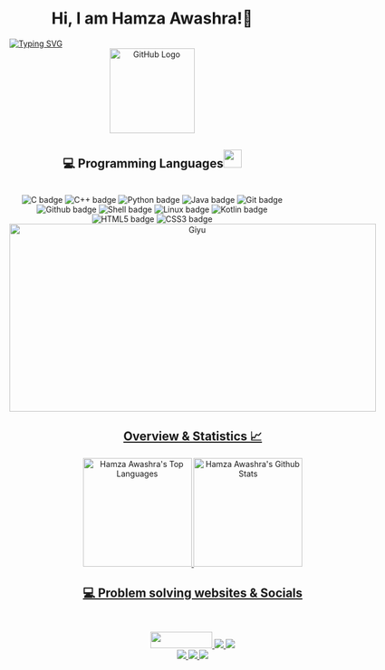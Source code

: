<h1 align=center>Hi, I am Hamza Awashra!👋</h1>
 <a href="https://git.io/typing-svg">
  <img src="https://readme-typing-svg.demolab.com?font=Fira+Code&pause=1000&color=3AC301&background=FF541E00&center=true&vCenter=true&width=1300&lines=Computer+Engineering+Student;Welcome+to+my+github!" alt="Typing SVG" />
</a>
<br>
<div align="center">
<img src="https://github.com/raghavk16/raghavk16/blob/master/octo.gif" alt="GitHub Logo" width="150" height="150" />
</div>

<h2 align="center"> 💻 Programming Languages<img src = "https://media2.giphy.com/media/QssGEmpkyEOhBCb7e1/giphy.gif?cid=ecf05e47a0n3gi1bfqntqmob8g9aid1oyj2wr3ds3mg700bl&rid=giphy.gif" width = "32"> </h2>
 <br>
 <div style="text-align: center;" align=center>
  <img src="https://img.shields.io/badge/c-%2300599C.svg?style=for-the-badge&logo=c%2B%2B&logoColor=white" alt="C badge" />
  <img src="https://img.shields.io/badge/c++-%2300599C.svg?style=for-the-badge&logo=c%2B%2B&logoColor=white" alt="C++ badge" />
  <img src="https://img.shields.io/badge/python-3670A0?style=for-the-badge&logo=python&logoColor=ffdd54" alt="Python badge" />
  <img src="https://img.shields.io/badge/java-%23ED8B00.svg?style=for-the-badge&logo=java&logoColor=white" alt="Java badge" />
  <img src="https://img.shields.io/badge/GIT-F05032?style=for-the-badge&logo=git&logoColor=white" alt="Git badge" />
  <img src="https://img.shields.io/badge/GitHub-100000?style=for-the-badge&logo=github&logoColor=white" alt="Github badge" />
  <img src="https://img.shields.io/badge/Shell_Script-121011?style=for-the-badge&logo=gnu-bash&logoColor=white" alt="Shell badge" />
  <img src="https://img.shields.io/badge/Linux-FCC624?style=for-the-badge&logo=linux&logoColor=black" alt="Linux badge" />
   <img src="https://img.shields.io/badge/Kotlin-0095D5?&style=for-the-badge&logo=kotlin&logoColor=white" alt="Kotlin badge" />
  <img src="https://img.shields.io/badge/HTML5-E34F26?style=for-the-badge&logo=html5&logoColor=white" alt="HTML5 badge" />
  <img src="https://img.shields.io/badge/CSS3-1572B6?style=for-the-badge&logo=css3&logoColor=white" alt="CSS3 badge" />
  <a href="https://github.com/hawashra/github-readme-stats">
    <div style="display:inline-block;">
    <img src="https://butwhytho.net/wp-content/uploads/2023/06/Demon-Slayer-Hashira-But-Why-Tho7.jpg" alt="Giyu" width="647" height="332" />
    <h2>Overview & Statistics 📈</h2>
      <img alt="Hamza Awashra's Top Languages" src="https://denvercoder1-github-readme-stats.vercel.app/api/top-langs/?username=hawashra&langs_count=8&layout=compact&theme=react&hide_border=true&bg_color=0D1117&title_color=3AC301&icon_color=3AC301&text_color=FFFFFF&hide=Jupyter%20Notebook,Roff" height="192px"/>
       <a href="https://github.com/hawashra/github-readme-stats">
    <div style="display:inline-block;">
      <img alt="Hamza Awashra's Github Stats" src="https://denvercoder1-github-readme-stats.vercel.app/api/?username=hawashra&show_icons=true&include_all_commits=true&count_private=false&theme=react&hide_border=true&bg_color=0D1117&title_color=3AC301&icon_color=3AC301&text_color=FFFFFF" height="192px"/>
     </div>
     <h2> 💻 Problem solving websites & Socials</h2>
     <br>
     <p align="center">
  <a href = "https://codeforces.com/profile/hawashra" target="_blank">
  <img src="https://img.shields.io/badge/Codeforces-445f9d?style=for-the-badge&logo=Codeforces&logoColor=white" height = 29 width =109>
  </a>
   <a href="https://leetcode.com/hawashra/" target="_blank">
   <img src="https://img.shields.io/badge/-LeetCode-FFA116?style=for-the-badge&logo=LeetCode&logoColor=black">
   </a>
   <a href="https://www.hackerrank.com/h1201619?hr_r=1" target="_blank">
   <img src="https://img.shields.io/badge/-Hackerrank-2EC866?style=for-the-badge&logo=HackerRank&logoColor=white">
   </a>
   <br>
   <a href="https://www.linkedin.com/in/hamza-awashra-03638922b/" target="_blank">
   <img src="https://img.shields.io/badge/LinkedIn-0077B5?style=for-the-badge&logo=linkedin&logoColor=white">
   </a>
    <a href="https://www.facebook.com/hawashra" target="_blank">
   <img src="https://img.shields.io/badge/Facebook-1877F2?style=for-the-badge&logo=facebook&logoColor=white">
   </a>
   <a href="mailto:hamzaawashra100@gmail.com" target="_blank">
   <img src="https://img.shields.io/badge/Gmail-D14836?style=for-the-badge&logo=gmail&logoColor=white">
   </a>
